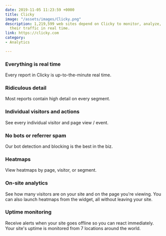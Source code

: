 ```yaml
---
date: 2019-11-05 11:23:59 +0000
title: Clicky
image: "/assets/images/Clicky.png"
description: 1,219,599 web sites depend on Clicky to monitor, analyze, and react to
  their traffic in real time.
link: https://clicky.com
category:
- Analytics

---
```

### Everything is real time

Every report in Clicky is up-to-the-minute real time.

### Ridiculous detail

Most reports contain high detail on every segment.

### Individual visitors and actions

See every individual visitor and page view / event.

### No bots or referrer spam

Our bot detection and blocking is the best in the biz.

### Heatmaps

View heatmaps by page, visitor, or segment.

### On-site analytics

See how many visitors are on your site and on the page you're viewing. You can also launch heatmaps from the widget, all without leaving your site.

### Uptime monitoring

Receive alerts when your site goes offline so you can react immediately. Your site's uptime is monitored from 7 locations around the world.